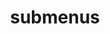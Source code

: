 ---
layout: page
title: submenus
nav: true
dropdown: true
children: 
    - title: experience
      permalink: /experience/
    - title: divider
    - title: projects
      permalink: /projects/
---